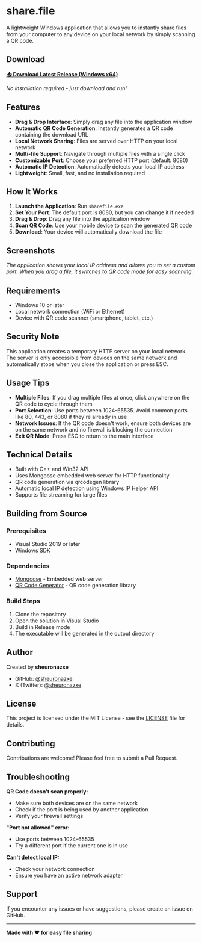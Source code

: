 # share.file

A lightweight Windows application that allows you to instantly share files from your computer to any device on your local network by simply scanning a QR code.

## Download

**[📥 Download Latest Release (Windows x64)](release-x64/sharefile.exe)**

*No installation required - just download and run!*

## Features

- **Drag & Drop Interface**: Simply drag any file into the application window
- **Automatic QR Code Generation**: Instantly generates a QR code containing the download URL
- **Local Network Sharing**: Files are served over HTTP on your local network
- **Multi-file Support**: Navigate through multiple files with a single click
- **Customizable Port**: Choose your preferred HTTP port (default: 8080)
- **Automatic IP Detection**: Automatically detects your local IP address
- **Lightweight**: Small, fast, and no installation required

## How It Works

1. **Launch the Application**: Run `sharefile.exe`
2. **Set Your Port**: The default port is 8080, but you can change it if needed
3. **Drag & Drop**: Drag any file into the application window
4. **Scan QR Code**: Use your mobile device to scan the generated QR code
5. **Download**: Your device will automatically download the file

## Screenshots

*The application shows your local IP address and allows you to set a custom port. When you drag a file, it switches to QR code mode for easy scanning.*

## Requirements

- Windows 10 or later
- Local network connection (WiFi or Ethernet)
- Device with QR code scanner (smartphone, tablet, etc.)

## Security Note

This application creates a temporary HTTP server on your local network. The server is only accessible from devices on the same network and automatically stops when you close the application or press ESC.

## Usage Tips

- **Multiple Files**: If you drag multiple files at once, click anywhere on the QR code to cycle through them
- **Port Selection**: Use ports between 1024-65535. Avoid common ports like 80, 443, or 8080 if they're already in use
- **Network Issues**: If the QR code doesn't work, ensure both devices are on the same network and no firewall is blocking the connection
- **Exit QR Mode**: Press ESC to return to the main interface

## Technical Details

- Built with C++ and Win32 API
- Uses Mongoose embedded web server for HTTP functionality
- QR code generation via qrcodegen library
- Automatic local IP detection using Windows IP Helper API
- Supports file streaming for large files

## Building from Source

### Prerequisites
- Visual Studio 2019 or later
- Windows SDK

### Dependencies
- [Mongoose](https://github.com/cesanta/mongoose) - Embedded web server
- [QR Code Generator](https://github.com/nayuki/QR-Code-generator) - QR code generation library

### Build Steps
1. Clone the repository
2. Open the solution in Visual Studio
3. Build in Release mode
4. The executable will be generated in the output directory

## Author

Created by **sheuronazxe**

- GitHub: [@sheuronazxe](https://github.com/sheuronazxe)
- X (Twitter): [@sheuronazxe](https://x.com/sheuronazxe)

## License

This project is licensed under the MIT License - see the [LICENSE](LICENSE) file for details.

## Contributing

Contributions are welcome! Please feel free to submit a Pull Request.

## Troubleshooting

**QR Code doesn't scan properly:**
- Make sure both devices are on the same network
- Check if the port is being used by another application
- Verify your firewall settings

**"Port not allowed" error:**
- Use ports between 1024-65535
- Try a different port if the current one is in use

**Can't detect local IP:**
- Check your network connection
- Ensure you have an active network adapter

## Support

If you encounter any issues or have suggestions, please create an issue on GitHub.

---

**Made with ❤️ for easy file sharing**